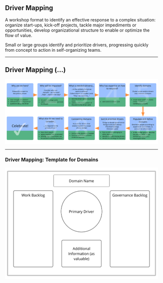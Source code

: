 ## Driver Mapping

A workshop format to identify an effective response to a complex situation: organize start-ups, kick-off projects, tackle major impediments or opportunities, develop organizational structure to enable or optimize the flow of value.

Small or large groups identify and prioritize drivers, progressing quickly from concept to action in self-organizing teams.

---

## Driver Mapping (…)

![inline,fit](img/facilitation-guides/driver-mapping-fg-print.png)

---

### Driver Mapping: Template for Domains 

![inline,fit](img/templates/domain-template.png)
